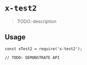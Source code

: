 # `x-test2`

> TODO: description

## Usage

```
const xTest2 = require('x-test2');

// TODO: DEMONSTRATE API
```
